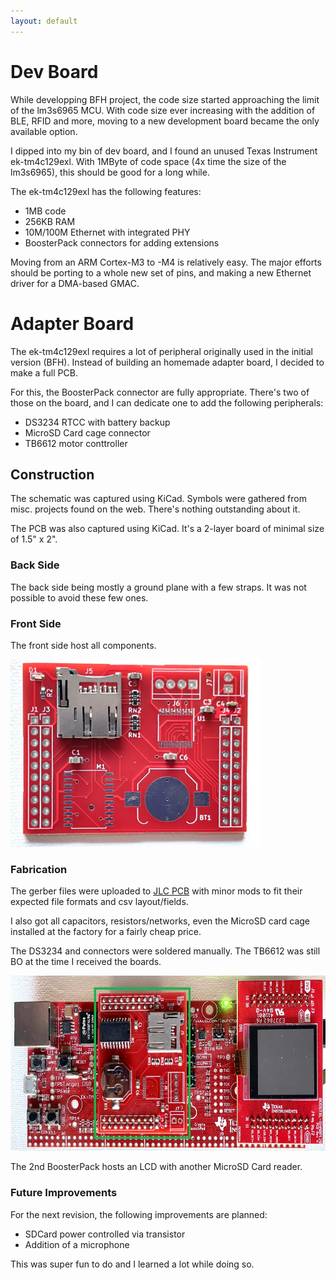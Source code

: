 ```yaml
---
layout: default
---
```


# Dev Board

While developping BFH project, the code size started approaching the limit of the lm3s6965 MCU.
With code size ever increasing with the addition of BLE, RFID and more, moving to a new development board became the only available option.

I dipped into my bin of dev board, and I found an unused Texas Instrument ek-tm4c129exl. With 1MByte of code space (4x time the size of the lm3s6965), this should be good for a long while.

The ek-tm4c129exl has the following features:
*  1MB code
*  256KB RAM
*  10M/100M Ethernet with integrated PHY
*  BoosterPack connectors for adding extensions

Moving from an ARM Cortex-M3 to -M4 is relatively easy. The major efforts should be porting to a whole new set of pins, and making a new Ethernet driver for a DMA-based GMAC.

# Adapter Board

The ek-tm4c129exl requires a lot of peripheral originally used in the initial version (BFH). Instead of building an homemade adapter board, I decided to make a full PCB.

For this, the BoosterPack connector are fully appropriate. There's two of those on the board, and I can dedicate one to add the following peripherals:

*  DS3234 RTCC with battery backup
*  MicroSD Card cage connector
*  TB6612 motor conttroller

## Construction

The schematic was captured using KiCad. Symbols were gathered from misc. projects found on the web. There's nothing outstanding about it.

The PCB was also captured using KiCad. It's a 2-layer board of minimal size of 1.5" x 2".

### Back Side

The back side being mostly a ground plane with a few straps. It was not possible to avoid these few ones.

### Front Side

The front side host all components.

<img src="./images/pfpp_front.jpg" alt="front side" height="300" width="400">

### Fabrication

The gerber files were uploaded to [JLC PCB](https://jlcpcb.com/) with minor mods to fit their expected file formats and csv layout/fields.

I also got all capacitors, resistors/networks, even the MicroSD card cage installed at the factory for a fairly cheap price.

The DS3234 and connectors were soldered manually. The TB6612 was still BO at the time I received the boards.

<img src="./images/pfpp_assembled_cropped_horiz.png" alt="assembled board" height="280" width="600">

The 2nd BoosterPack hosts an LCD with another MicroSD Card reader.

### Future Improvements

For the next revision, the following improvements are planned:

*  SDCard power controlled via transistor
*  Addition of a microphone

This was super fun to do and I learned a lot while doing so.
